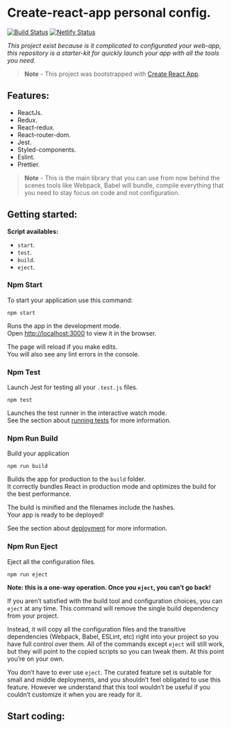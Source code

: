 # Create-react-app personal config.
[![Build Status](https://travis-ci.com/luctst/portfolio.svg?branch=master)](https://travis-ci.com/luctst/portfolio)
[![Netlify Status](https://api.netlify.com/api/v1/badges/a917ee11-e6fe-48e7-b803-da484b39af5e/deploy-status)](https://app.netlify.com/sites/lucastostee/deploys)

*This project exist because is it complicated to configurated your web-app, this repository is a starter-kit for quickly launch your app with all the tools you need.*
> **Note** - This project was bootstrapped with [Create React App](https://github.com/facebook/create-react-app).

## Features:
* ReactJs.
* Redux.
* React-redux.
* React-router-dom.
* Jest.
* Styled-components.
* Eslint.
* Prettier.
> **Note** - This is the main library that you can use from now behind the scenes tools like Webpack, Babel will bundle, compile everything that you need to stay focus on code and not configuration.

## Getting started:
**Script availables:**
* `start`.
* `test`.
* `build`.
* `eject`.

### Npm Start
To start your application use this command:
```
npm start
```

Runs the app in the development mode.<br>
Open [http://localhost:3000](http://localhost:3000) to view it in the browser.

The page will reload if you make edits.<br>
You will also see any lint errors in the console.

### Npm Test
Launch Jest for testing all your `.test.js` files.
```
npm test
```

Launches the test runner in the interactive watch mode.<br>
See the section about [running tests](https://facebook.github.io/create-react-app/docs/running-tests) for more information.

### Npm Run Build
Build your application
```
npm run build
```

Builds the app for production to the `build` folder.<br>
It correctly bundles React in production mode and optimizes the build for the best performance.

The build is minified and the filenames include the hashes.<br>
Your app is ready to be deployed!

See the section about [deployment](https://facebook.github.io/create-react-app/docs/deployment) for more information.

### Npm Run Eject
Eject all the configuration files.
```
npm run eject
```

**Note: this is a one-way operation. Once you `eject`, you can’t go back!**

If you aren’t satisfied with the build tool and configuration choices, you can `eject` at any time. This command will remove the single build dependency from your project.

Instead, it will copy all the configuration files and the transitive dependencies (Webpack, Babel, ESLint, etc) right into your project so you have full control over them. All of the commands except `eject` will still work, but they will point to the copied scripts so you can tweak them. At this point you’re on your own.

You don’t have to ever use `eject`. The curated feature set is suitable for small and middle deployments, and you shouldn’t feel obligated to use this feature. However we understand that this tool wouldn’t be useful if you couldn’t customize it when you are ready for it.

## Start coding:
